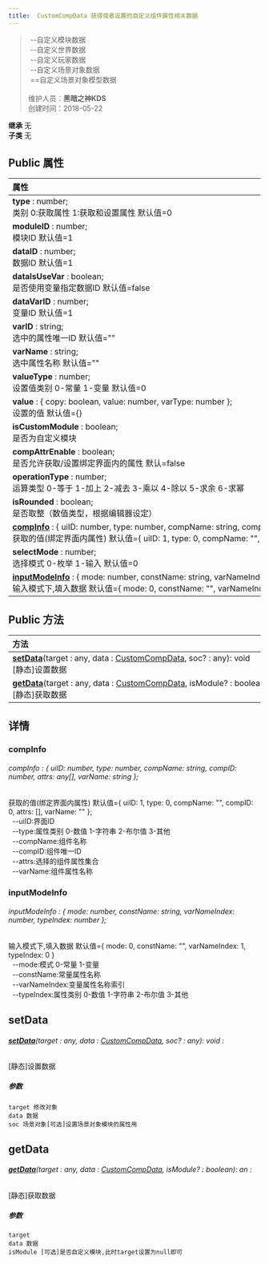 ```yaml
---
title:  CustomCompData 获得或者设置的自定义组件属性相关数据
---
```

>&nbsp;--自定义模块数据<br>&nbsp;--自定义世界数据<br>&nbsp;--自定义玩家数据<br>&nbsp;--自定义场景对象数据<br>&nbsp;==自定义场景对象模型数据<br><br>
>维护人员：**黑暗之神KDS**  
>创建时间：2018-05-22

**继承**  无<br>
**子类**  无<br>
## **Public 属性**
| <div style="width:1000px;text-align:left">属性</div>                                                                                                                                                                                   |
| -------------------------------------------------------------------------------------------------------------------------------------------------------------------------------------------------------------------------------------- |
| **type** : number;<br>类别 0:获取属性 1:获取和设置属性 默认值=0                                                                                                                                                                        |
| **moduleID** : number;<br>模块ID 默认值=1                                                                                                                                                                                              |
| **dataID** : number;<br>数据ID 默认值=1                                                                                                                                                                                                |
| **dataIsUseVar** : boolean;<br>是否使用变量指定数据ID 默认值=false                                                                                                                                                                     |
| **dataVarID** : number;<br>变量ID 默认值=1                                                                                                                                                                                             |
| **varID** : string;<br>选中的属性唯一ID 默认值=""                                                                                                                                                                                      |
| **varName** : string;<br>选中属性名称 默认值=""                                                                                                                                                                                        |
| **valueType** : number;<br>设置值类别 0-常量 1-变量 默认值=0                                                                                                                                                                           |
| **value** : { copy: boolean, value: number, varType: number };<br>设置的值 默认值={}                                                                                                                                                   |
| **isCustomModule** : boolean;<br>是否为自定义模块                                                                                                                                                                                      |
| **compAttrEnable** : boolean;<br>是否允许获取/设置绑定界面内的属性 默认=false                                                                                                                                                          |
| **operationType** : number;<br>运算类型 0-等于 1-加上 2-减去 3-乘以 4-除以 5-求余 6-求幂                                                                                                                                               |
| **isRounded** : boolean;<br>是否取整（数值类型，根据编辑器设定）                                                                                                                                                                       |
| **[compInfo](#compinfo)** : { uiID: number, type: number, compName: string, compID: number, attrs: any[], varName: string };<br>获取的值(绑定界面内属性) 默认值={ uiID: 1, type: 0, compName: "", compID: 0, attrs: [], varName: "" }; |
| **selectMode** : number;<br>选择模式 0-枚举 1-输入 默认值=0                                                                                                                                                                            |
| **[inputModeInfo](#inputmodeinfo)** : { mode: number, constName: string, varNameIndex: number, typeIndex: number };<br>输入模式下,填入数据 默认值={ mode: 0, constName: "", varNameIndex: 1, typeIndex: 0 }                            |

## Public 方法
| <div style="width:1000px;text-align:left" >方法</div>                                                                                                  |
| ------------------------------------------------------------------------------------------------------------------------------------------------------ |
| **[setData](#setdata)**(target : any,  data : [CustomCompData](/zh_hans/library/2d/common/customcompdata),  soc? : any): void<br>[静态]设置数据        |
| **[getData](#getdata)**(target : any,  data : [CustomCompData](/zh_hans/library/2d/common/customcompdata),  isModule? : boolean): an<br>[静态]获取数据 |

## 详情

### compInfo
###### compInfo : { uiID: number, type: number, compName: string, compID: number, attrs: any[], varName: string };
获取的值(绑定界面内属性) 默认值={ uiID: 1, type: 0, compName: "", compID: 0, attrs: [], varName: "" };<br>
&nbsp;&nbsp;--uiID:界面ID<br>
&nbsp;&nbsp;--type:属性类别 0-数值 1-字符串 2-布尔值 3-其他<br>
&nbsp;&nbsp;--compName:组件名称<br>
&nbsp;&nbsp;--compID:组件唯一ID<br>
&nbsp;&nbsp;--attrs:选择的组件属性集合<br>
&nbsp;&nbsp;--varName:组件属性名称
### inputModeInfo
###### inputModeInfo : { mode: number, constName: string, varNameIndex: number, typeIndex: number };
输入模式下,填入数据 默认值={ mode: 0, constName: "", varNameIndex: 1, typeIndex: 0 }<br>
&nbsp;&nbsp;--mode:模式 0-常量 1-变量<br>
&nbsp;&nbsp;--constName:常量属性名称<br>
&nbsp;&nbsp;--varNameIndex:变量属性名称索引<br>
&nbsp;&nbsp;--typeIndex:属性类别 0-数值 1-字符串 2-布尔值 3-其他


## setData
###### **[setData](#setdata)**(target : any,  data : [CustomCompData](/zh_hans/library/2d/common/customcompdata),  soc? : any): void :
[静态]设置数据
##### 参数
	target 修改对象
	data 数据
	soc 场景对象[可选]设置场景对象模块的属性用



## getData
###### **[getData](#getdata)**(target : any,  data : [CustomCompData](/zh_hans/library/2d/common/customcompdata),  isModule? : boolean): an :
[静态]获取数据
##### 参数
	target
	data 数据
	isModule [可选]是否自定义模块,此时target设置为null即可





